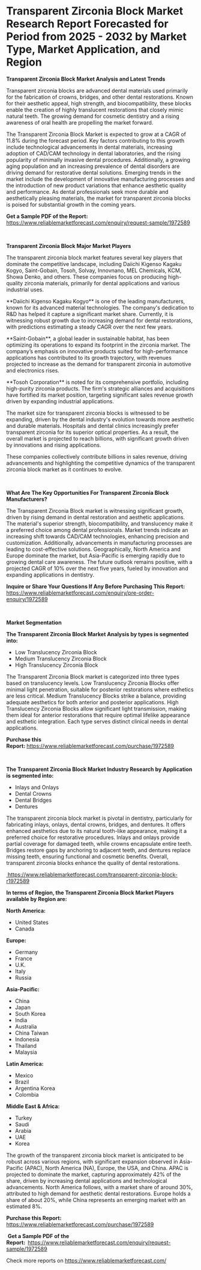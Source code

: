 <p><h1>Transparent Zirconia Block Market Research Report Forecasted for Period from 2025 -  2032 by Market Type, Market Application, and Region</h1></p><p><strong>Transparent Zirconia Block Market Analysis and Latest Trends</strong></p>
<p><p>Transparent zirconia blocks are advanced dental materials used primarily for the fabrication of crowns, bridges, and other dental restorations. Known for their aesthetic appeal, high strength, and biocompatibility, these blocks enable the creation of highly translucent restorations that closely mimic natural teeth. The growing demand for cosmetic dentistry and a rising awareness of oral health are propelling the market forward.</p><p>The Transparent Zirconia Block Market is expected to grow at a CAGR of 11.8% during the forecast period. Key factors contributing to this growth include technological advancements in dental materials, increasing adoption of CAD/CAM technology in dental laboratories, and the rising popularity of minimally invasive dental procedures. Additionally, a growing aging population and an increasing prevalence of dental disorders are driving demand for restorative dental solutions. Emerging trends in the market include the development of innovative manufacturing processes and the introduction of new product variations that enhance aesthetic quality and performance. As dental professionals seek more durable and aesthetically pleasing materials, the market for transparent zirconia blocks is poised for substantial growth in the coming years.</p></p>
<p><strong>Get a Sample PDF of the Report:&nbsp;</strong> <a href="https://www.reliablemarketforecast.com/enquiry/request-sample/1972589?utm_campaign=3431&utm_medium=2&utm_source=Github&utm_content=ia&utm_term=03042025&utm_id=transparent-zirconia-block">https://www.reliablemarketforecast.com/enquiry/request-sample/1972589</a></p>
<p>&nbsp;</p>
<p><strong>Transparent Zirconia Block Major Market Players</strong></p>
<p><p>The transparent zirconia block market features several key players that dominate the competitive landscape, including Daiichi Kigenso Kagaku Kogyo, Saint-Gobain, Tosoh, Solvay, Innovnano, MEL Chemicals, KCM, Showa Denko, and others. These companies focus on producing high-quality zirconia materials, primarily for dental applications and various industrial uses.</p><p>**Daiichi Kigenso Kagaku Kogyo** is one of the leading manufacturers, known for its advanced material technologies. The company's dedication to R&D has helped it capture a significant market share. Currently, it is witnessing robust growth due to increasing demand for dental restorations, with predictions estimating a steady CAGR over the next few years.</p><p>**Saint-Gobain**, a global leader in sustainable habitat, has been optimizing its operations to expand its footprint in the zirconia market. The company’s emphasis on innovative products suited for high-performance applications has contributed to its growth trajectory, with revenues projected to increase as the demand for transparent zirconia in automotive and electronics rises.</p><p>**Tosoh Corporation** is noted for its comprehensive portfolio, including high-purity zirconia products. The firm's strategic alliances and acquisitions have fortified its market position, targeting significant sales revenue growth driven by expanding industrial applications.</p><p>The market size for transparent zirconia blocks is witnessed to be expanding, driven by the dental industry's evolution towards more aesthetic and durable materials. Hospitals and dental clinics increasingly prefer transparent zirconia for its superior optical properties. As a result, the overall market is projected to reach billions, with significant growth driven by innovations and rising applications.</p><p>These companies collectively contribute billions in sales revenue, driving advancements and highlighting the competitive dynamics of the transparent zirconia block market as it continues to evolve.</p></p>
<p>&nbsp;</p>
<p><strong>What Are The Key Opportunities For Transparent Zirconia Block Manufacturers?</strong></p>
<p><p>The Transparent Zirconia Block market is witnessing significant growth, driven by rising demand in dental restoration and aesthetic applications. The material's superior strength, biocompatibility, and translucency make it a preferred choice among dental professionals. Market trends indicate an increasing shift towards CAD/CAM technologies, enhancing precision and customization. Additionally, advancements in manufacturing processes are leading to cost-effective solutions. Geographically, North America and Europe dominate the market, but Asia-Pacific is emerging rapidly due to growing dental care awareness. The future outlook remains positive, with a projected CAGR of 10% over the next five years, fueled by innovation and expanding applications in dentistry.</p></p>
<p><strong>Inquire or Share Your Questions If Any Before Purchasing This Report:</strong> <a href="https://www.reliablemarketforecast.com/enquiry/pre-order-enquiry/1972589?utm_campaign=3431&utm_medium=2&utm_source=Github&utm_content=ia&utm_term=03042025&utm_id=transparent-zirconia-block">https://www.reliablemarketforecast.com/enquiry/pre-order-enquiry/1972589</a></p>
<p>&nbsp;</p>
<p><strong>Market Segmentation</strong></p>
<p><strong>The Transparent Zirconia Block Market Analysis by types is segmented into:</strong></p>
<p><ul><li>Low Translucency Zirconia Block</li><li>Medium Translucency Zirconia Block</li><li>High Translucency Zirconia Block</li></ul></p>
<p><p>The Transparent Zirconia Block market is categorized into three types based on translucency levels. Low Translucency Zirconia Blocks offer minimal light penetration, suitable for posterior restorations where esthetics are less critical. Medium Translucency Blocks strike a balance, providing adequate aesthetics for both anterior and posterior applications. High Translucency Zirconia Blocks allow significant light transmission, making them ideal for anterior restorations that require optimal lifelike appearance and esthetic integration. Each type serves distinct clinical needs in dental applications.</p></p>
<p><strong>Purchase this Report:&nbsp;</strong><a href="https://www.reliablemarketforecast.com/purchase/1972589?utm_campaign=3431&utm_medium=2&utm_source=Github&utm_content=ia&utm_term=03042025&utm_id=transparent-zirconia-block">https://www.reliablemarketforecast.com/purchase/1972589</a></p>
<p>&nbsp;</p>
<p><strong>The Transparent Zirconia Block Market Industry Research by Application is segmented into:</strong></p>
<p><ul><li>Inlays and Onlays</li><li>Dental Crowns</li><li>Dental Bridges</li><li>Dentures</li></ul></p>
<p><p>The transparent zirconia block market is pivotal in dentistry, particularly for fabricating inlays, onlays, dental crowns, bridges, and dentures. It offers enhanced aesthetics due to its natural tooth-like appearance, making it a preferred choice for restorative procedures. Inlays and onlays provide partial coverage for damaged teeth, while crowns encapsulate entire teeth. Bridges restore gaps by anchoring to adjacent teeth, and dentures replace missing teeth, ensuring functional and cosmetic benefits. Overall, transparent zirconia blocks enhance the quality of dental restorations.</p></p>
<p><a href="https://www.reliablemarketforecast.com/transparent-zirconia-block-r1972589?utm_campaign=3431&utm_medium=2&utm_source=Github&utm_content=ia&utm_term=03042025&utm_id=transparent-zirconia-block">&nbsp;https://www.reliablemarketforecast.com/transparent-zirconia-block-r1972589</a></p>
<p><strong>In terms of Region, the Transparent Zirconia Block Market Players available by Region are:</strong></p>
<p>
    <p> <strong> North America: </strong>
        <ul>
            <li>United States</li>
            <li>Canada</li>
        </ul>
        </p> 
    <p> <strong> Europe: </strong>
        <ul>
            <li>Germany</li>
            <li>France</li>
            <li>U.K.</li>
            <li>Italy</li>
            <li>Russia</li>
        </ul>
        </p> 
    <p> <strong> Asia-Pacific: </strong>
        <ul>
            <li>China</li>
            <li>Japan</li>
            <li>South Korea</li>
            <li>India</li>
            <li>Australia</li>
            <li>China Taiwan</li>
            <li>Indonesia</li>
            <li>Thailand</li>
            <li>Malaysia</li>
        </ul>
        </p> 
    <p> <strong> Latin America: </strong>
        <ul>
            <li>Mexico</li>
            <li>Brazil</li>
            <li>Argentina Korea</li>
            <li>Colombia</li>
        </ul>
        </p> 
    <p> <strong> Middle East & Africa: </strong>
        <ul>
            <li>Turkey</li>
            <li>Saudi</li>
            <li>Arabia</li>
            <li>UAE</li>
            <li>Korea</li>
        </ul>
    </p>
    </p>
<p><p>The growth of the transparent zirconia block market is anticipated to be robust across various regions, with significant expansion observed in Asia-Pacific (APAC), North America (NA), Europe, the USA, and China. APAC is projected to dominate the market, capturing approximately 42% of the share, driven by increasing dental applications and technological advancements. North America follows, with a market share of around 30%, attributed to high demand for aesthetic dental restorations. Europe holds a share of about 20%, while China represents an emerging market with an estimated 8%.</p></p>
<p><strong>Purchase this Report: </strong><a href="https://www.reliablemarketforecast.com/purchase/1972589?utm_campaign=3431&utm_medium=2&utm_source=Github&utm_content=ia&utm_term=03042025&utm_id=transparent-zirconia-block">https://www.reliablemarketforecast.com/purchase/1972589</a></p>
<p>&nbsp;<strong>Get a Sample PDF of the Report:&nbsp;&nbsp;</strong><a href="https://www.reliablemarketforecast.com/enquiry/request-sample/1972589?utm_campaign=3431&utm_medium=2&utm_source=Github&utm_content=ia&utm_term=03042025&utm_id=transparent-zirconia-block">https://www.reliablemarketforecast.com/enquiry/request-sample/1972589</a></p>
<p><strong></strong></p>
<p>Check more reports on <a href="https://www.reliablemarketforecast.com/?utm_campaign=3431&utm_medium=2&utm_source=Github&utm_content=ia&utm_term=03042025&utm_id=transparent-zirconia-block">https://www.reliablemarketforecast.com/</a></p>